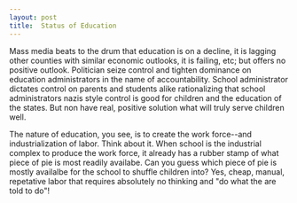 ```yaml
---
layout: post
title:  Status of Education 
---
```


Mass media beats to the drum that education is on a decline, it is lagging other counties with similar economic outlooks, it is failing, etc; but offers no positive outlook.  Politician seize control and tighten dominance on education administrators in the name of accountability.  School administrator dictates control on parents and students alike rationalizing that school administrators nazis style control is good for children and the education of the states.  But non have real, positive solution what will truly serve children well.

The nature of education, you see, is to create the work force--and industrialization of labor.  Think about it. When school is the industrial complex to produce the work force, it already has a rubber stamp of what piece of pie is most readily availabe.  Can you guess which piece of pie is mostly availalbe for the school to shuffle children into?  Yes, cheap, manual, repetative labor that requires absolutely no thinking and "do what the are told to do"!   

